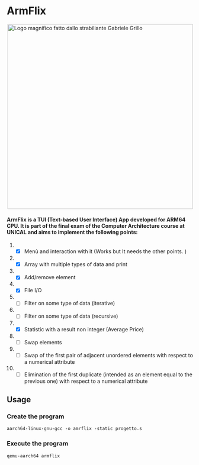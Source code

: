 # ArmFlix
<img src="https://i.imgur.com/hNINSrj.png" title="Logo magnifico fatto dallo strabiliante Gabriele Grillo" style="width: 500px; display: block; margin-left: auto; margin-right: auto;">

#### ArmFlix is a TUI (Text-based User Interface) App developed for ARM64 CPU. It is part of the final exam of the Computer Architecture course at UNICAL and aims to implement the following points:  

1. - [X] Menù and interaction with it (Works but It needs the other points. )

2. - [X] Array with multiple types of data and print

3. - [X] Add/remove element

4. - [X] File I/O

5. - [ ] Filter on some type of data (iterative)

6. - [ ] Filter on some type of data (recursive)

7. - [X] Statistic with a result non integer (Average Price)

8. - [ ] Swap elements

9. - [ ] Swap of the first pair of adjacent unordered elements with respect to a numerical attribute

10. - [ ] Elimination of the first duplicate (intended as an element equal to the previous one) with respect to a numerical attribute

## Usage
### Create the program  
`aarch64-linux-gnu-gcc -o amrflix -static progetto.s`

### Execute the program  
`qemu-aarch64 armflix`
